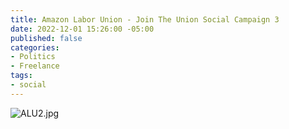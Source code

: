 ```yaml
---
title: Amazon Labor Union - Join The Union Social Campaign 3
date: 2022-12-01 15:26:00 -05:00
published: false
categories:
- Politics
- Freelance
tags:
- social
---
```


![ALU2.jpg](/uploads/ALU2.jpg)